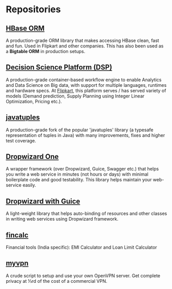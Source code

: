 # Repositories

## [HBase ORM](https://github.com/flipkart-incubator/hbase-orm)
A production-grade ORM library that makes accessing HBase clean, fast and fun. Used in Flipkart and other companies. This has also been used as a **Bigtable ORM** in production setups.


## [Decision Science Platform (DSP)](https://github.com/flipkart-incubator/dsp)
A production-grade container-based workflow engine to enable Analytics and Data Science on Big data, with support for multiple languages, runtimes and hardware specs. At [Flipkart](https://www.flipkart.com), this platform serves / has served variety of models (Demand prediction, Supply Planning using Integer Linear Optimization, Pricing etc.).


## [javatuples](https://github.com/flipkart-incubator/javatuples)
A production-grade fork of the popular 'javatuples' library (a typesafe representation of tuples in Java) with many improvements, fixes and higher test coverage.


## [Dropwizard One](https://github.com/flipkart-incubator/dropwizard-one)
A wrapper framework (over Dropwizard, Guice, Swagger etc.) that helps you write a web service in minutes (not hours or days) with minimal boilerplate code and good testability. This library helps maintain your web-service easily.

## [Dropwizard with Guice](https://github.com/flipkart-incubator/dropwizard-guicier)
A light-weight library that helps auto-binding of resources and other classes in writing web services using Dropwizard framework.

## [fincalc](https://github.com/m-manu/myvpn)
Financial tools (India specific): EMI Calculator and Loan Limit Calculator

## [myvpn](https://github.com/m-manu/myvpn)
A crude script to setup and use your own OpenVPN server. Get complete privacy at ⅓rd of the cost of a commercial VPN.
